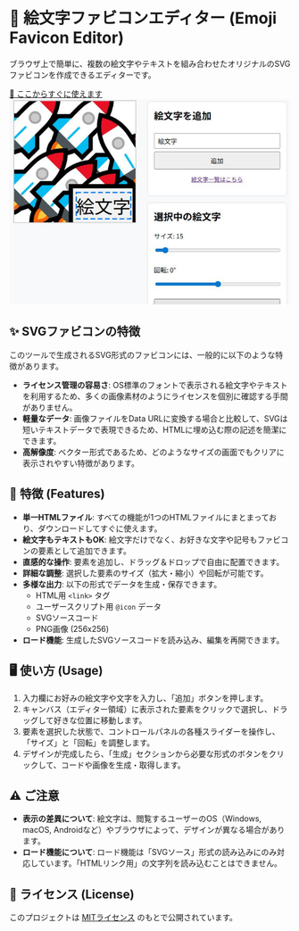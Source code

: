 # 🎨 絵文字ファビコンエディター (Emoji Favicon Editor)

ブラウザ上で簡単に、複数の絵文字やテキストを組み合わせたオリジナルのSVGファビコンを作成できるエディターです。

[🎨 ここからすぐに使えます](https://yofumin.github.io/emoji-favicon-editor/)
![絵文字ファビコンエディターのスクリーンショット](screenshot.jpg)

## ✨ SVGファビコンの特徴

このツールで生成されるSVG形式のファビコンには、一般的に以下のような特徴があります。

*   **ライセンス管理の容易さ**: OS標準のフォントで表示される絵文字やテキストを利用するため、多くの画像素材のようにライセンスを個別に確認する手間がありません。
*   **軽量なデータ**: 画像ファイルをData URLに変換する場合と比較して、SVGは短いテキストデータで表現できるため、HTMLに埋め込む際の記述を簡潔にできます。
*   **高解像度**: ベクター形式であるため、どのようなサイズの画面でもクリアに表示されやすい特徴があります。

## 🚀 特徴 (Features)

*   **単一HTMLファイル**: すべての機能が1つのHTMLファイルにまとまっており、ダウンロードしてすぐに使えます。
*   **絵文字もテキストもOK**: 絵文字だけでなく、お好きな文字や記号もファビコンの要素として追加できます。
*   **直感的な操作**: 要素を追加し、ドラッグ＆ドロップで自由に配置できます。
*   **詳細な調整**: 選択した要素のサイズ（拡大・縮小）や回転が可能です。
*   **多様な出力**: 以下の形式でデータを生成・保存できます。
    *   HTML用 `<link>` タグ
    *   ユーザースクリプト用 `@icon` データ
    *   SVGソースコード
    *   PNG画像 (256x256)
*   **ロード機能**: 生成したSVGソースコードを読み込み、編集を再開できます。

## 🖥️ 使い方 (Usage)

1.  入力欄にお好みの絵文字や文字を入力し、「追加」ボタンを押します。
2.  キャンバス（エディター領域）に表示された要素をクリックで選択し、ドラッグして好きな位置に移動します。
3.  要素を選択した状態で、コントロールパネルの各種スライダーを操作し、「サイズ」と「回転」を調整します。
4.  デザインが完成したら、「生成」セクションから必要な形式のボタンをクリックして、コードや画像を生成・取得します。

## ⚠️ ご注意

*   **表示の差異について**: 絵文字は、閲覧するユーザーのOS（Windows, macOS, Androidなど）やブラウザによって、デザインが異なる場合があります。
*   **ロード機能について**: ロード機能は「SVGソース」形式の読み込みにのみ対応しています。「HTMLリンク用」の文字列を読み込むことはできません。

## 📜 ライセンス (License)

このプロジェクトは [MITライセンス](LICENSE) のもとで公開されています。

